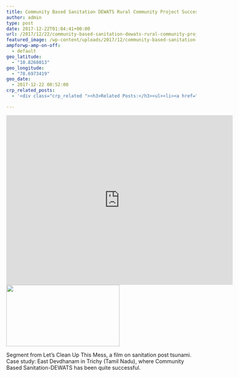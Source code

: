 ```yaml
---
title: Community Based Sanitation DEWATS Rural Community Project Success
author: admin
type: post
date: 2017-12-22T01:04:41+00:00
url: /2017/12/22/community-based-sanitation-dewats-rural-community-project-success/
featured_image: /wp-content/uploads/2017/12/community-based-sanitation-dewat.jpg
ampforwp-amp-on-off:
  - default
geo_latitude:
  - "10.8268013"
geo_longitude:
  - "78.6973419"
geo_date:
  - 2017-12-22 00:52:00
crp_related_posts:
  - '<div class="crp_related "><h3>Related Posts:</h3><ul><li><a href="https://scdhub.org/2017/12/25/wastewater-treatment-and-biosolids-management/"    ><img src="https://scdhub.org/wp-content/uploads/2017/12/wastewater-treatment-and-biosoli-150x150.jpg" alt="Wastewater treatment and Biosolids management" title="Wastewater treatment and Biosolids management" width="150" height="150" class="crp_thumb crp_featured" /><span class="crp_title">Wastewater treatment and Biosolids management</span></a></li><li><a href="https://scdhub.org/2018/01/06/household-and-neighborhood-sanitation-infrastructures-excreta-wastewater-disposal-in-developing-countries/"    ><img src="https://scdhub.org/wp-content/plugins/contextual-related-posts/default.png" alt="Household and neighborhood Sanitation Infrastructures: Excreta, wastewater disposal in developing countries" title="Household and neighborhood Sanitation Infrastructures: Excreta, wastewater disposal in developing countries" width="150" height="150" class="crp_thumb crp_default" /><span class="crp_title">Household and neighborhood Sanitation&hellip;</span></a></li><li><a href="https://scdhub.org/2017/12/21/decentralised-sanitation-dewats-animation/"    ><img src="https://scdhub.org/wp-content/uploads/2017/12/Screen-Shot-2017-12-21-at-4.00.37-PM-150x150.png" alt="Decentralised Sanitation &#8211; DEWATS Animation" title="Decentralised Sanitation &#8211; DEWATS Animation" width="150" height="150" class="crp_thumb crp_featured" /><span class="crp_title">Decentralised Sanitation &#8211; DEWATS Animation</span></a></li><li><a href="https://scdhub.org/2018/01/06/sanitation-in-emergencies/"    ><img src="https://scdhub.org/wp-content/plugins/contextual-related-posts/default.png" alt="Sanitation in Emergencies" title="Sanitation in Emergencies" width="150" height="150" class="crp_thumb crp_default" /><span class="crp_title">Sanitation in Emergencies</span></a></li><li><a href="https://scdhub.org/2017/07/30/nuclear-testing-footage-music-by-gigi-shibabaw-washintu/"    ><img src="https://scdhub.org/wp-content/uploads/2017/07/nuclear-testing-footage-music-by-gigi-shibabaw-washintu-150x150.jpg" alt="Cultuer- Music &#8211; Ethiopian (Music by Gigi Shibabaw-Washintu)" title="Cultuer- Music &#8211; Ethiopian (Music by Gigi Shibabaw-Washintu)" width="150" height="150" class="crp_thumb crp_featured" /><span class="crp_title">Cultuer- Music &#8211; Ethiopian (Music by Gigi&hellip;</span></a></li><li><a href="https://scdhub.org/community/founding-board/"    ><img src="https://scdhub.org/wp-content/uploads/2017/04/Screen-Shot-2017-06-07-at-4.31.27-PM-150x150.png" alt="Founding Board" title="Founding Board" width="150" height="150" class="crp_thumb crp_correctfirst" /><span class="crp_title">Founding Board</span></a></li></ul><div class="crp_clear"></div></div>'

---
```

<iframe width="600" height="450" src="https://www.youtube.com/embed/n9EzBNuR0cM?feature=oembed" frameborder="0" gesture="media" allow="encrypted-media" allowfullscreen></iframe>

<img src="https://scdhub.org/wp-content/uploads/2017/12/Screen-Shot-2017-12-21-at-5.58.14-PM-300x163.png" alt="" width="300" height="163" class="alignleft size-medium wp-image-8874" srcset="https://scdhub.org/wp-content/uploads/2017/12/Screen-Shot-2017-12-21-at-5.58.14-PM-300x163.png 300w, https://scdhub.org/wp-content/uploads/2017/12/Screen-Shot-2017-12-21-at-5.58.14-PM-768x417.png 768w, https://scdhub.org/wp-content/uploads/2017/12/Screen-Shot-2017-12-21-at-5.58.14-PM-1024x556.png 1024w, https://scdhub.org/wp-content/uploads/2017/12/Screen-Shot-2017-12-21-at-5.58.14-PM.png 1396w" sizes="(max-width: 300px) 100vw, 300px" />

Segment from Let&#8217;s Clean Up This Mess, a film on sanitation post tsunami. Case study: East Devdhanam in Trichy (Tamil Nadu), where Community Based Sanitation-DEWATS has been quite successful.